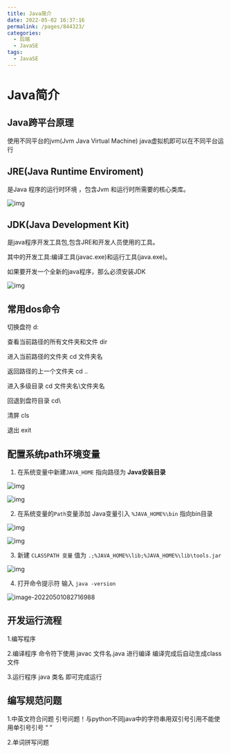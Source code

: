 ```yaml
---
title: Java简介
date: 2022-05-02 16:37:16
permalink: /pages/844323/
categories:
  - 后端
  - JavaSE
tags:
  - JavaSE
---
```

# Java简介



## Java跨平台原理

使用不同平台的jvm(Jvm Java Virtual Machine) java虚拟机即可以在不同平台运行



## JRE(Java Runtime Enviroment)

是Java 程序的运行时环境 ，包含Jvm 和运行时所需要的核心类库。

![img](https://cdn.jsdelivr.net/gh/Iekrwh/images/md-images/20170314192719335)

## JDK(Java Development Kit)

是java程序开发工具包,包含JRE和开发人员使用的工具。

其中的开发工具:编译工具(javac.exe)和运行工具(java.exe)。

如果要开发一个全新的java程序，那么必须安装JDK

![img](https://cdn.jsdelivr.net/gh/Iekrwh/images/md-images/0cc3f4a15d3184391a98a7b1c58f6e5f_r-16326313544791.jpg)





## 常用dos命令

切换盘符 	d:

查看当前路径的所有文件夹和文件  	dir

进入当前路径的文件夹 	cd 文件夹名

返回路径的上一个文件夹 	cd ..

进入多级目录	cd 文件夹名\文件夹名

回退到盘符目录	cd\

清屏	cls

退出 exit





## 配置系统path环境变量

1. 在系统变量中新建`JAVA_HOME` 指向路径为 **Java安装目录**

![img](https://cdn.jsdelivr.net/gh/Iekrwh/images/md-images/20180911090637852)

![img](https://cdn.jsdelivr.net/gh/Iekrwh/images/md-images/20180911090929476)

2. 在系统变量的`Path`变量添加 Java变量引入 `%JAVA_HOME%\bin` 指向bin目录

![img](https://cdn.jsdelivr.net/gh/Iekrwh/images/md-images/20180911103432658)

![img](https://cdn.jsdelivr.net/gh/Iekrwh/images/md-images/20180911091220612)

3. 新建 `CLASSPATH 变量` 值为  `.;%JAVA_HOME%\lib;%JAVA_HOME%\lib\tools.jar`

![img](https://cdn.jsdelivr.net/gh/Iekrwh/images/md-images/20180911111158980)

4. 打开命令提示符 输入 `java -version`

![image-20220501082716988](https://cdn.jsdelivr.net/gh/Iekrwh/images/md-images/image-20220501082716988.png)

## 开发运行流程

1.编写程序

2.编译程序 		命令符下使用 	javac 文件名.java 	进行编译 编译完成后自动生成class文件

3.运行程序		java 类名   即可完成运行





## 编写规范问题

1.中英文符合问题  引号问题！与python不同java中的字符串用双引号引用不能使用单引号引号 “ ”

2.单词拼写问题





